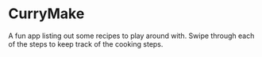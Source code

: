 # CurryMake
A fun app listing out some recipes to play around with. Swipe through each of the steps to keep track of the cooking steps. 
